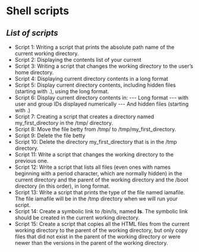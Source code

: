 # Shell scripts
## _List of scripts_
- Script 1: Writing a script that prints the absolute path name of the current working directory.
- Script 2: Displaying the contents list of your current 
- Script 3: Writing a script that changes the working directory to the user’s home directory.
- Script 4: Displaying current directory contents in a long format
- Script 5: Display current directory contents, including hidden files (starting with .), using the long format.
- Script 6: Display current directory contents in:
--- Long format
--- with user and group IDs displayed numerically
--- And hidden files (starting with .)
- Script 7: Creating a script that creates a directory named my_first_directory in the /tmp/ directory.
- Script 8: Move the file betty from /tmp/ to /tmp/my_first_directory.
- Script 9: Delete the file betty
- Script 10: Delete the directory my_first_directory that is in the /tmp directory.
- Script 11: Write a script that changes the working directory to the previous one.
- Script 12: Write a script that lists all files (even ones with names beginning with a period character, which are normally hidden) in the current directory and the parent of the working directory and the /boot directory (in this order), in long format.
- Script 13: Write a script that prints the type of the file named iamafile. The file iamafile will be in the /tmp directory when we will run your script.
- Script 14: Create a symbolic link to /bin/ls, named __ls__. The symbolic link should be created in the current working directory.
- Script 15: Create a script that copies all the HTML files from the current working directory to the parent of the working directory, but only copy files that did not exist in the parent of the working directory or were newer than the versions in the parent of the working directory.

